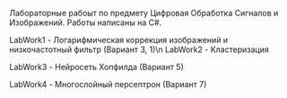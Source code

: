 Лабораторные рабоыт по предмету Цифровая Обработка Сигналов и Изображений.
Работы написаны на C#.

LabWork1 - Логарифмическая коррекция изображений и низкочастотный фильтр (Вариант 3, 1)\n
LabWork2 - Кластеризация 

LabWork3 - Нейросеть Хопфилда (Вариант 5)

LabWork4 - Многослойный персептрон (Вариант 7)
